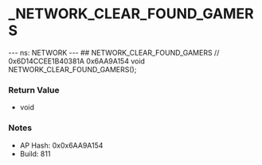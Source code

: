 # _NETWORK_CLEAR_FOUND_GAMERS

--- ns: NETWORK --- ## NETWORK_CLEAR_FOUND_GAMERS  // 0x6D14CCEE1B40381A 0x6AA9A154 void NETWORK_CLEAR_FOUND_GAMERS();

### Return Value
* void

### Notes
* AP Hash: 0x0x6AA9A154
* Build: 811

